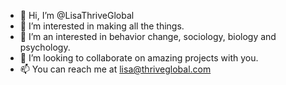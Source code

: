 - 👋 Hi, I’m @LisaThriveGlobal
- 👀 I’m interested in making all the things.
- 🌱 I’m an interested in behavior change, sociology, biology and psychology.
- 💞️ I’m looking to collaborate on amazing projects with you.
- 📫 You can reach me at lisa@thriveglobal.com
